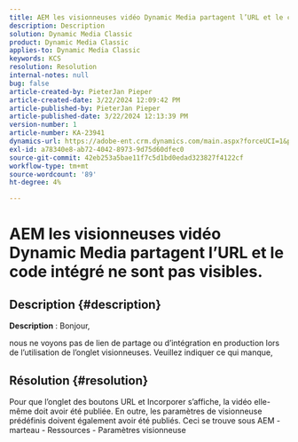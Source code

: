 ```yaml
---
title: AEM les visionneuses vidéo Dynamic Media partagent l’URL et le code intégré ne sont pas visibles.
description: Description
solution: Dynamic Media Classic
product: Dynamic Media Classic
applies-to: Dynamic Media Classic
keywords: KCS
resolution: Resolution
internal-notes: null
bug: false
article-created-by: PieterJan Pieper
article-created-date: 3/22/2024 12:09:42 PM
article-published-by: PieterJan Pieper
article-published-date: 3/22/2024 12:13:39 PM
version-number: 1
article-number: KA-23941
dynamics-url: https://adobe-ent.crm.dynamics.com/main.aspx?forceUCI=1&pagetype=entityrecord&etn=knowledgearticle&id=c851a20d-45e8-ee11-904d-6045bd006295
exl-id: a78340e8-ab72-4042-8973-9d75d60dfec0
source-git-commit: 42eb253a5bae11f7c5d1bd0edad323827f4122cf
workflow-type: tm+mt
source-wordcount: '89'
ht-degree: 4%

---
```


# AEM les visionneuses vidéo Dynamic Media partagent l’URL et le code intégré ne sont pas visibles.

## Description {#description}


<b>Description</b> : Bonjour,

nous ne voyons pas de lien de partage ou d’intégration en production lors de l’utilisation de l’onglet visionneuses. Veuillez indiquer ce qui manque,


## Résolution {#resolution}


Pour que l’onglet des boutons URL et Incorporer s’affiche, la vidéo elle-même doit avoir été publiée. En outre, les paramètres de visionneuse prédéfinis doivent également avoir été publiés. Ceci se trouve sous AEM - marteau - Ressources - Paramètres visionneuse
